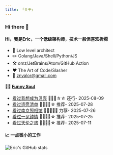 ```yaml
---
title: 「关于」
---
```


### Hi there 👋

#### Hi，我是Eric，一个低级架构师，技术一般但喜欢折腾

- :briefcase: Low level architect<br/>
- :pencil2: Golang/Java/Shell/Python/JS<br/>
- :hammer_and_wrench: omz/JetBrains/Atom/GitHub Action<br/>
- :hearts: The Art of Code/Slasher<br/>
- :email: znyalor@gmail.com<br/>

#### 🤾‍♂️ <a href="https://movie.douban.com/people/znyalor/collect" target="_blank">Funny Soul</a>

<!-- START_SECTION:douban -->
* <a href='https://movie.douban.com/subject/2174127/' target='_blank'>看过我想成为贝壳</a> 🌟🌟🌟☆☆ 还行- 2025-08-09
* <a href='https://movie.douban.com/subject/1867345/' target='_blank'>看过遗愿清单</a> 🌟🌟🌟🌟☆ 推荐- 2025-07-28
* <a href='https://movie.douban.com/subject/36809864/' target='_blank'>看过南京照相馆</a> 🌟🌟🌟🌟🌟 力荐- 2025-07-26
* <a href='https://movie.douban.com/subject/1307144/' target='_blank'>看过一见钟情</a> 🌟🌟🌟🌟☆ 推荐- 2025-07-25
* <a href='https://movie.douban.com/subject/3041749/' target='_blank'>看过天伦之旅</a> 🌟🌟🌟🌟☆ 推荐- 2025-07-11
<!-- END_SECTION:douban -->


#### 📈 一点微小的工作

![Eric's GitHub stats](https://github-readme-stats.vercel.app/api?username=zylele&show_icons=true&count_private=true&theme=vue)